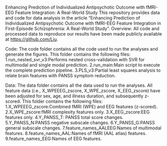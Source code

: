 Enhancing Prediction of Individualized Antipsychotic Outcome with fMRI-EEG Feature Integration: A Real-World Study
This repository provides data and code for data analysis in the article “Enhancing Prediction 
of Individualized Antipsychotic Outcome with fMRI-EEG Feature Integration in First-Episode Schizophrenia: A Real-World Study”.
Overview:
All code and processed data to reproduce our results have been made publicly available at  https://github.com/Liu.

Code:
The code folder contains all the code used to run the analyses and generate the figures. This folder contains the following files:
1.run_nested_svr_v3:Performs nested cross-validation with SVR for multimodal and single modal prediction.
2.run_main:Main script to execute the complete prediction pipeline.
3.PLS_v3:Partial least squares analysis to relate brain features with PANSS symptom reduction.

Data:
The data folder contains all the data used to run the analyses. All feature data (i.e., X_WPEEEG_zscore, X_WPE_zscore, 
X_EEG_zscore) have been adjusted for sex, age, and illness duration, and subsequently z-scored. This folder contains the following files:
1.X_WPEEEG_zscore:Combined fMRI (WPE) and EEG features (z-scored).
2.X_WPE_zscore:fMRI complexity features only.
3.X_EEG_zscore:EEG features only.
4.Y_PANSS_T: PANSS total score changes.
5.Y_PANSS_N:PANSS negative subscale changes.
6.Y_PANSS_G:PANSS general subscale changes.
7.feature_names_AALEEG:Names of multimodal features.
8.feature_names_AAL:Names of fMRI (AAL atlas) features.
9.feature_names_EEG:Names of EEG features.

